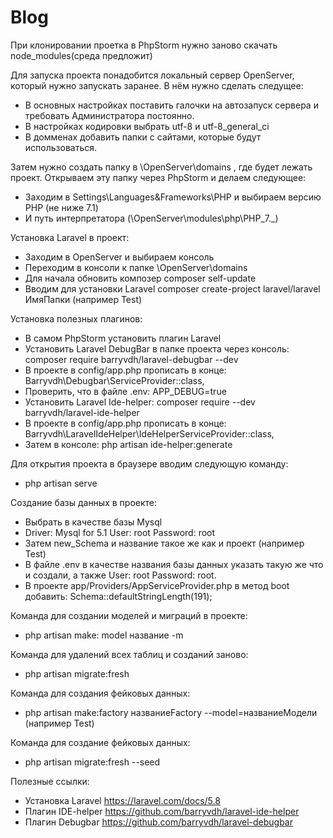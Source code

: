 # Blog

При клонировании проетка в PhpStorm нужно заново скачать node_modules(среда предложит)

Для запуска  проекта понадобится локальный сервер OpenServer, который нужно запускать заранее. В нём нужно сделать следущее:
+ В основных настройках поставить галочки на автозапуск сервера и требовать Администратора постоянно.
+ В настройках кодировки выбрать utf-8 и utf-8_general_ci
+ В домменах добавить папки с сайтами, которые будут использоваться.

Затем нужно создать папку в \OpenServer\domains , где будет лежать проект. Открываем эту папку через PhpStorm и делаем следующее:
+ Заходим в Settings\Languages&Frameworks\PHP и выбираем версию PHP (не ниже 7.1)
+ И путь интерпретатора (\OpenServer\modules\php\PHP_7._)

Установка Laravel в проект:
+ Заходим в OpenServer и выбираем консоль
+ Переходим в консоли к папке \OpenServer\domains 
+ Для начала обновить композер composer self-update
+ Вводим для установки Laravel composer create-project laravel/laravel ИмяПапки (например Test)

Установка полезных плагинов:
+ В самом PhpStorm установить плагин Laravel
+ Установить Laravel DebugBar в папке проекта через консоль: composer require barryvdh/laravel-debugbar --dev
+ В проекте в config/app.php прописать в конце: Barryvdh\Debugbar\ServiceProvider::class,
+ Проверить, что в файле .env: APP_DEBUG=true
+ Установить Laravel Ide-helper: composer require --dev barryvdh/laravel-ide-helper
+ В проекте в config/app.php прописать в конце: Barryvdh\LaravelIdeHelper\IdeHelperServiceProvider::class,
+ Затем в консоле: php artisan ide-helper:generate

Для открытия проекта в браузере вводим следующую команду:
+ php artisan serve

Создание базы данных в проекте:
+ Выбрать в качестве базы Mysql
+ Driver: Mysql for 5.1 User: root Password: root
+ Затем new_Schema и название такое же как и проект (например Test)
+ В файле .env в качестве названия базы данных указать такую же что и создали, а также User: root Password: root.
+ В проекте app/Providers/AppServiceProvider.php в метод boot добавить: Schema::defaultStringLength(191);

Команда для создании моделей и миграций в проекте:
+ php artisan make: model название -m

Команда для удалений всех таблиц и созданий заново:
+ php artisan migrate:fresh

Команда для создания фейковых данных:
+ php artisan make:factory названиеFactory --model=названиеМодели (например Test)

Команда для создание фейковых данных:
+ php artisan migrate:fresh --seed

Полезные ссылки:
+ Установка Laravel  https://laravel.com/docs/5.8
+ Плагин IDE-helper  https://github.com/barryvdh/laravel-ide-helper
+ Плагин Debugbar    https://github.com/barryvdh/laravel-debugbar

